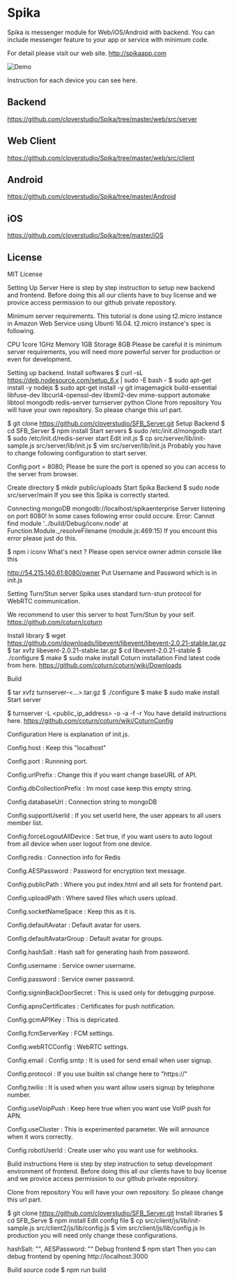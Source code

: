 # Spika

Spika is messenger module for Web/iOS/Android with backend. 
You can include messenger feature to your app or service with minimum code.

For detail please visit our web site.
http://spikaapp.com

![Demo](https://github.com/cloverstudio/Spika/blob/master/spika_demo_new.gif "Demo")

Instruction for each device you can see here.

## Backend

https://github.com/cloverstudio/Spika/tree/master/web/src/server

## Web Client

https://github.com/cloverstudio/Spika/tree/master/web/src/client

## Android

https://github.com/cloverstudio/Spika/tree/master/Android

## iOS

https://github.com/cloverstudio/Spika/tree/master/iOS


## License

MIT License


Setting Up Server
Here is step by step instruction to setup new backend and frontend. Before doing this all our clients have to buy license and we provice access permission to our github private repository.

Minimum server requirements.
This tutorial is done using t2.micro instance in Amazon Web Service using Ubunti 16.04. t2.micro instance's spec is following.

CPU	1core 1GHz
Memory	1GB
Storage	8GB
Please be careful it is minimum server requirements, you will need more powerful server for production or even for development.

Setting up backend.
Install softwares
$ curl -sL https://deb.nodesource.com/setup_6.x | sudo -E bash -
$ sudo apt-get install -y nodejs
$ sudo apt-get install -y git imagemagick build-essential libfuse-dev libcurl4-openssl-dev libxml2-dev mime-support automake libtool mongodb redis-server turnserver python
Clone from repository
You will have your own repository. So please change this url part.

$ git clone https://github.com/cloverstudio/SFB_Server.git
Setup Backend
$ cd SFB_Server
$ npm install
Start servers
$ sudo /etc/init.d/mongodb start
$ sudo /etc/init.d/redis-server start
Edit init.js
$ cp src/server/lib/init-sample.js src/server/lib/init.js
$ vim src/server/lib/init.js
Probably you have to change following configuration to start server.

Config.port = 8080; 
Please be sure the port is opened so you can access to the server from browser.

Create directory
$ mkdir public/uploads
Start Spika Backend
$ sudo node src/server/main
If you see this Spika is correctly started.

Connecting mongoDB mongodb://localhost/spikaenterprise
Server listening on port 8080!
In some cases following error could occure.
Error: Cannot find module '../build/Debug/iconv.node'
    at Function.Module._resolveFilename (module.js:469:15)
If you encount this error please just do this.

$ npm i iconv
What's next ?
Please open service owner admin console like this

http://54.215.140.61:8080/owner
Put Username and Password which is in init.js


Setting Turn/Stun server
Spika uses standard turn-stun protocol for WebRTC communication.

We recommend to user this server to host Turn/Stun by your self. https://github.com/coturn/coturn

Install library
$ wget https://github.com/downloads/libevent/libevent/libevent-2.0.21-stable.tar.gz
$ tar xvfz libevent-2.0.21-stable.tar.gz
$ cd libevent-2.0.21-stable
$ ./configure
$ make
$ sudo make install
Coturn installation
Find latest code from here. https://github.com/coturn/coturn/wiki/Downloads

Build

$ tar xvfz turnserver-<...>.tar.gz
$ ./configure
$ make
$ sudo make install
Start server

$ turnserver -L <public_ip_address> -o -a -f -r <realm-name>
You have detaild instructions here. https://github.com/coturn/coturn/wiki/CoturnConfig


Configuration
Here is explanation of init.js.

Config.host : Keep this "localhost"

Config.port : Runnning port.

Config.urlPrefix : Change this if you want change baseURL of API.

Config.dbCollectionPrefix : Im most case keep this empty string.

Config.databaseUrl : Connection string to mongoDB

Config.supportUserId : If you set userId here, the user appears to all users member list.

Config.forceLogoutAllDevice : Set true, if you want users to auto logout from all device when user logout from one device.

Config.redis : Connection info for Redis

Config.AESPassword : Password for encryption text message.

Config.publicPath : Where you put index.html and all sets for frontend part.

Config.uploadPath : Where saved files which users upload.

Config.socketNameSpace : Keep this as it is.

Config.defaultAvatar : Default avatar for users.

Config.defaultAvatarGroup : Default avatar for groups.

Config.hashSalt : Hash salt for generating hash from password.

Config.username : Service owner username.

Config.password : Service owner password.

Config.signinBackDoorSecret : This is used only for debugging purpose.

Config.apnsCertificates : Certificates for push notification.

Config.gcmAPIKey : This is depricated.

Config.fcmServerKey : FCM settings.

Config.webRTCConfig : WebRTC settings.

Config.email : Config.smtp : It is used for send email when user signup.

Config.protocol : If you use builtin ssl change here to "https://"

Config.twilio : It is used when you want allow users signup by telephone number.

Config.useVoipPush : Keep here true when you want use VoIP push for APN.

Config.useCluster : This is experimented parameter. We will announce when it wors correctly.

Config.robotUserId : Create user who you want use for webhooks.


Build instructions
Here is step by step instruction to setup development environment of frontend. Before doing this all our clients have to buy license and we provice access permission to our github private repository.

Clone from repository
You will have your own repository. So please change this url part.

$ git clone https://github.com/cloverstudio/SFB_Server.git
Install libraries
$ cd SFB_Serve
$ npm install
Edit config file
$ cp src/client/js/lib/init-sample.js src/client2/js/lib/config.js 
$ vim  src/client/js/lib/config.js
In production you will need only change these configurations.

hashSalt: "",
AESPassword: ""
Debug frontend
$ npm start
Then you can debug frontend by opening http://localhost:3000

Build source code
$ npm run build


